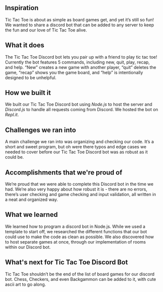 ## Inspiration
Tic Tac Toe is about as simple as board games get, and yet it’s still so fun! We wanted to share a discord bot that can be added to any server to keep the fun and our love of Tic Tac Toe alive.

## What it does
The Tic Tac Toe Discord bot lets you pair up with a friend to play tic tac toe! Currently the bot features 5 commands, including new, quit, play, recap, and help. “New” creates a new game with another player, “quit” deletes the game, “recap” shows you the game board, and “help” is intentionally designed to be unhelpful. 

## How we built it
We built our Tic Tac Toe Discord bot using *Node.js* to host the server and *Discord.js* to handle all requests coming  from Discord. We hosted the bot on *Repl.it*. 

## Challenges we ran into
A main challenge we ran into was organizing and checking our code. It’s a short and sweet program, but oh were there typos and edge cases we needed to cover before our Tic Tac Toe Discord bot was as robust as it could be.

## Accomplishments that we're proud of
We’re proud that we were able to complete this Discord bot in the time we had. We’re also very happy about how robust it is - there are no errors, there’s user checking and game checking and input validation, all written in a neat and organized way.

## What we learned
We learned how to program a discord bot in Node.js. While we used a template to start off, we researched the different functions that our bot could use to make the code as clean as possible. We also discovered how to host separate games at once, through our implementation of rooms within our Discord bot.

## What's next for Tic Tac Toe Discord Bot
Tic Tac Toe shouldn’t be the end of the list of board games for our discord bot. Chess, Checkers, and even Backgammon can be added to it, with cute ascii art to go along.